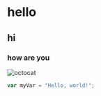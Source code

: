 # hello
## hi
### how are you
![octocat](https://octodex.github.com/images/steroidtocat.png)
``` javascript
var myVar = "Hello, world!";
```
